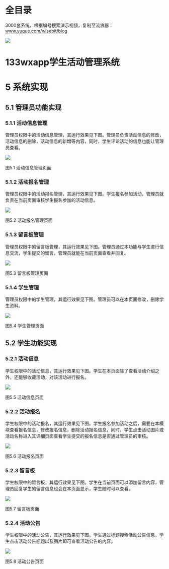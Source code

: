 # 全目录

3000套系统，根据编号搜索演示视频，复制至流浪器：www.yuque.com/wisebit/blog


![](https://bitwise.oss-cn-heyuan.aliyuncs.com/2024/11/06/qq_wechat.png)
# 133wxapp学生活动管理系统


# 5 系统实现
## 5.1 管理员功能实现
### 5.1.1 活动信息管理
管理员权限中的活动信息管理，其运行效果见下图。管理员负责活动信息的修改，活动信息的删除，活动信息的新增等内容，同时，学生评论活动的信息也能让管理员查看。

![](/md/blog.013.png)

图5.1 活动信息管理页面
### 5.1.2 活动报名管理
管理员权限中的活动报名管理，其运行效果见下图。学生报名参加活动，管理员就负责在当前页面审核学生报名参加的活动信息。

![](/md/blog.014.png)

图5.2 活动报名管理页面
### 5.1.3 留言板管理
管理员权限中的留言板管理，其运行效果见下图。管理员通过本功能与学生进行信息交流，学生提交的留言，管理员就能在当前页面查看并回复。

![](/md/blog.015.png)

图5.3 留言板管理页面
### 5.1.4 学生管理
管理员权限中的学生管理，其运行效果见下图。管理员可以在本页面修改，删除学生资料。

![](/md/blog.016.png)

图5.4 学生管理页面
## 5.2 学生功能实现
### 5.2.1 活动信息
学生权限中的活动信息，其运行效果见下图。学生在本页面除了查看活动介绍之外，还能够收藏活动，对该活动进行报名。

![](/md/blog.017.png)

图5.5 活动信息页面
### 5.2.2 活动报名
学生权限中的活动报名，其运行效果见下图。学生报名参加活动之后，需要在本模块查看报名信息，修改报名信息，删除活动报名信息，同时，学生点击活动图片或活动名称进入其详细页面查看学生提交的报名信息是否通过管理员的审核。

![](/md/blog.018.png)

图5.6 活动报名页面
### 5.2.3 留言板
学生权限中的留言板，其运行效果见下图。学生在当前页面可以添加留言内容，管理员回复学生的留言信息也会在本页面显示，学生随时可以查看。

![](/md/blog.019.png)

图5.7 留言板页面
### 5.2.4 活动公告
学生权限中的活动公告，其运行效果见下图。学生通过标题搜索活动公告信息，学生点击活动公告标题以及图片即可查看活动公告的内容。

![](/md/blog.020.png)

图5.8 活动公告页面







